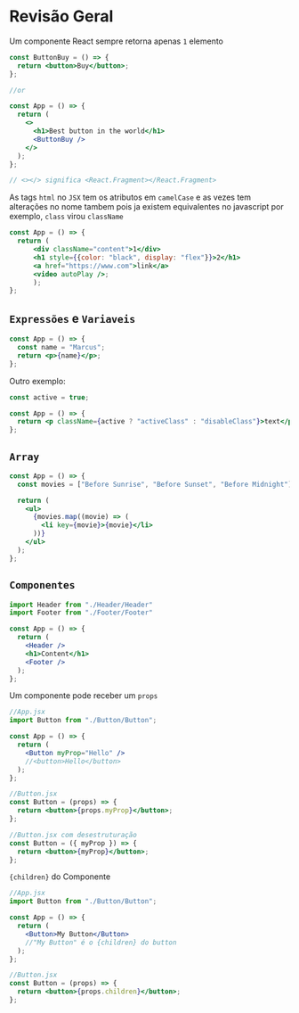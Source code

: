 # Revisão Geral

Um componente React sempre retorna apenas `1` elemento

```jsx
const ButtonBuy = () => {
  return <button>Buy</button>;
};

//or

const App = () => {
  return (
    <>
      <h1>Best button in the world</h1>
      <ButtonBuy />
    </>
  );
};

// <></> significa <React.Fragment></React.Fragment>
```

As tags `html` no `JSX` tem os atributos em `camelCase` e as vezes tem alterações no nome tambem pois ja existem equivalentes no javascript por exemplo, `class` virou `className`

```jsx
const App = () => {
  return (
	  <div className="content">1</div>
	  <h1 style={{color: "black", display: "flex"}}>2</h1>
	  <a href="https://www.com">link</a>
	  <video autoPlay />;
      );
};
```

## `Expressões` e `Variaveis`

```jsx
const App = () => {
  const name = "Marcus";
  return <p>{name}</p>;
};
```
Outro exemplo:
```jsx
const active = true;

const App = () => {
  return <p className={active ? "activeClass" : "disableClass"}>text</p>;
};
```

## `Array`

```jsx
const App = () => {
  const movies = ["Before Sunrise", "Before Sunset", "Before Midnight"];

  return (
    <ul>
      {movies.map((movie) => (
        <li key={movie}>{movie}</li>
      ))}
    </ul>
  );
};
```

## `Componentes`

```jsx
import Header from "./Header/Header"
import Footer from "./Footer/Footer"

const App = () => {
  return (
    <Header />
    <h1>Content</h1>
	<Footer />
  );
};
```

Um componente pode receber um `props`

```jsx
//App.jsx
import Button from "./Button/Button";

const App = () => {
  return (
    <Button myProp="Hello" />
    //<button>Hello</button>
  );
};
```

```jsx
//Button.jsx
const Button = (props) => {
  return <button>{props.myProp}</button>;
};

//Button.jsx com desestruturação
const Button = ({ myProp }) => {
  return <button>{myProp}</button>;
};
```

`{children}` do Componente

```jsx
//App.jsx
import Button from "./Button/Button";

const App = () => {
  return (
    <Button>My Button</Button>
    //"My Button" é o {children} do button
  );
};
```
```jsx
//Button.jsx
const Button = (props) => {
  return <button>{props.children}</button>;
};
```
